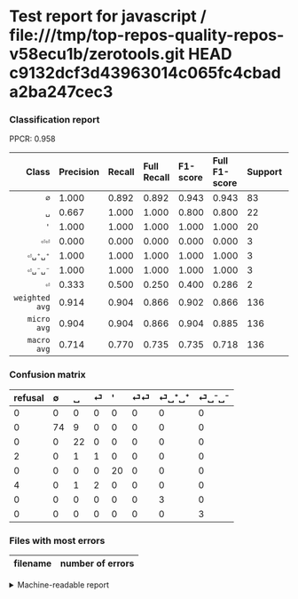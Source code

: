 # Test report for javascript / file:///tmp/top-repos-quality-repos-v58ecu1b/zerotools.git HEAD c9132dcf3d43963014c065fc4cbada2ba247cec3

### Classification report

PPCR: 0.958

| Class | Precision | Recall | Full Recall | F1-score | Full F1-score | Support | Full Support | PPCR |
|------:|:----------|:-------|:------------|:---------|:---------|:--------|:-------------|:-----|
| `∅` | 1.000| 0.892| 0.892| 0.943| 0.943| 83| 83| 1.000 |
| `␣` | 0.667| 1.000| 1.000| 0.800| 0.800| 22| 22| 1.000 |
| `'` | 1.000| 1.000| 1.000| 1.000| 1.000| 20| 20| 1.000 |
| `⏎⏎` | 0.000| 0.000| 0.000| 0.000| 0.000| 3| 7| 0.429 |
| `⏎␣⁺␣⁺` | 1.000| 1.000| 1.000| 1.000| 1.000| 3| 3| 1.000 |
| `⏎␣⁻␣⁻` | 1.000| 1.000| 1.000| 1.000| 1.000| 3| 3| 1.000 |
| `⏎` | 0.333| 0.500| 0.250| 0.400| 0.286| 2| 4| 0.500 |
| `weighted avg` | 0.914| 0.904| 0.866| 0.902| 0.866| 136| 142| 0.958 |
| `micro avg` | 0.904| 0.904| 0.866| 0.904| 0.885| 136| 142| 0.958 |
| `macro avg` | 0.714| 0.770| 0.735| 0.735| 0.718| 136| 142| 0.958 |

### Confusion matrix

|refusal|  ∅| ␣| ⏎| '| ⏎⏎| ⏎␣⁺␣⁺| ⏎␣⁻␣⁻| 
|:---|:---|:---|:---|:---|:---|:---|:---|
|0 |0 |0 |0 |0 |0 |0 |0 |
|0 |74 |9 |0 |0 |0 |0 |0 |
|0 |0 |22 |0 |0 |0 |0 |0 |
|2 |0 |1 |1 |0 |0 |0 |0 |
|0 |0 |0 |0 |20 |0 |0 |0 |
|4 |0 |1 |2 |0 |0 |0 |0 |
|0 |0 |0 |0 |0 |0 |3 |0 |
|0 |0 |0 |0 |0 |0 |0 |3 |

### Files with most errors

| filename | number of errors|
|:----:|:-----|

<details>
    <summary>Machine-readable report</summary>
```json
{
  "cl_report": {"\u0027": {"f1-score": 1.0, "precision": 1.0, "recall": 1.0, "support": 20}, "macro avg": {"f1-score": 0.7346678798908098, "precision": 0.7142857142857143, "recall": 0.7702237521514631, "support": 136}, "micro avg": {"f1-score": 0.9044117647058824, "precision": 0.9044117647058824, "recall": 0.9044117647058824, "support": 136}, "weighted avg": {"f1-score": 0.9017796927688274, "precision": 0.9142156862745099, "recall": 0.9044117647058824, "support": 136}, "\u2205": {"f1-score": 0.9426751592356688, "precision": 1.0, "recall": 0.891566265060241, "support": 83}, "\u23ce": {"f1-score": 0.4, "precision": 0.3333333333333333, "recall": 0.5, "support": 2}, "\u23ce\u23ce": {"f1-score": 0.0, "precision": 0.0, "recall": 0.0, "support": 3}, "\u23ce\u2423\u207a\u2423\u207a": {"f1-score": 1.0, "precision": 1.0, "recall": 1.0, "support": 3}, "\u23ce\u2423\u207b\u2423\u207b": {"f1-score": 1.0, "precision": 1.0, "recall": 1.0, "support": 3}, "\u2423": {"f1-score": 0.8, "precision": 0.6666666666666666, "recall": 1.0, "support": 22}},
  "cl_report_full": {"\u0027": {"f1-score": 1.0, "precision": 1.0, "recall": 1.0, "support": 20}, "macro avg": {"f1-score": 0.718341349278565, "precision": 0.7142857142857143, "recall": 0.7345094664371773, "support": 142}, "micro avg": {"f1-score": 0.8848920863309353, "precision": 0.9044117647058824, "recall": 0.8661971830985915, "support": 142}, "weighted avg": {"f1-score": 0.8660908123902652, "precision": 0.8802816901408451, "recall": 0.8661971830985915, "support": 142}, "\u2205": {"f1-score": 0.9426751592356688, "precision": 1.0, "recall": 0.891566265060241, "support": 83}, "\u23ce": {"f1-score": 0.28571428571428575, "precision": 0.3333333333333333, "recall": 0.25, "support": 4}, "\u23ce\u23ce": {"f1-score": 0.0, "precision": 0.0, "recall": 0.0, "support": 7}, "\u23ce\u2423\u207a\u2423\u207a": {"f1-score": 1.0, "precision": 1.0, "recall": 1.0, "support": 3}, "\u23ce\u2423\u207b\u2423\u207b": {"f1-score": 1.0, "precision": 1.0, "recall": 1.0, "support": 3}, "\u2423": {"f1-score": 0.8, "precision": 0.6666666666666666, "recall": 1.0, "support": 22}},
  "ppcr": 0.9577464788732394
}
```
</details>
